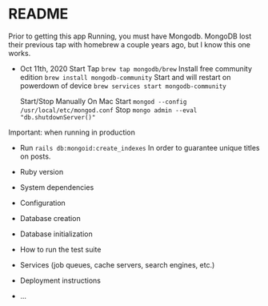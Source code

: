 # README

Prior to getting this app Running, you must have Mongodb.
MongoDB lost their previous tap with homebrew a couple years ago, but I know this one works.

- Oct 11th, 2020
  Start Tap
  `brew tap mongodb/brew`
  Install free community edition
  `brew install mongodb-community`
  Start and will restart on powerdown of device
  `brew services start mongodb-community`

  Start/Stop Manually On Mac
  Start
  `mongod --config /usr/local/etc/mongod.conf`
  Stop
  `mongo admin --eval "db.shutdownServer()"`

Important: when running in production

- Run `rails db:mongoid:create_indexes` In order to guarantee unique titles on posts.

* Ruby version

* System dependencies

* Configuration

* Database creation

* Database initialization

* How to run the test suite

* Services (job queues, cache servers, search engines, etc.)

* Deployment instructions

* ...
